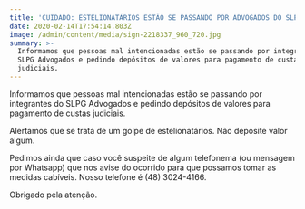 ```yaml
---
title: 'CUIDADO: ESTELIONATÁRIOS ESTÃO SE PASSANDO POR ADVOGADOS DO SLPG'
date: 2020-02-14T17:54:14.803Z
image: /admin/content/media/sign-2218337_960_720.jpg
summary: >-
  Informamos que pessoas mal intencionadas estão se passando por integrantes do
  SLPG Advogados e pedindo depósitos de valores para pagamento de custas
  judiciais.
---
```

Informamos que pessoas mal intencionadas estão se passando por integrantes do SLPG Advogados e pedindo depósitos de valores para pagamento de custas judiciais. 

Alertamos que se trata de um golpe de estelionatários. Não deposite valor algum.

Pedimos ainda que caso você suspeite de algum telefonema (ou mensagem por Whatsapp) que nos avise do ocorrido para que possamos tomar as medidas cabíveis. Nosso telefone é (48) 3024-4166.

Obrigado pela atenção.
